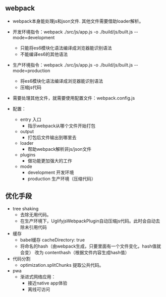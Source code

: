 ## webpack
* webpack本身能处理js和json文件. 其他文件需要借助loader解析。

* 开发环境指令：webpack ./src/js/app.js -o ./build/js/built.js --mode=development
  * 只能将es6模块化语法编译成浏览器能识别语法
  * 不能编译es6的其他语法
* 生产环境指令：webpack ./src/js/app.js -o ./build/js/built.js --mode=production
  * 将es6模块化语法编译成浏览器能识别语法
  * 压缩js代码
  
* 需要处理其他文件，就需要使用配置文件：webpack.config.js
* 配置：
  * entry 入口
    * 指示webpack从哪个文件开始打包
  * output
    * 打包后文件输出到哪里去
  * loader
    * 帮助webpack解析非js/json文件
  * plugins
    * 做功能更加强大的工作
  * mode
    * development 开发环境
    * production 生产环境（压缩代码）
    
## 优化手段
* tree shaking
  * 去除无用代码。
  * 在生产环境下，UglifyjsWebpackPlugin自动压缩js代码。此时会自动去除未引用代码
* 缓存
  * babel缓存 cacheDirectory: true
  * 将命名的hash（由webpack生成，只要里面有一个文件变化，hash值就会变） 改为 contenthash（根据文件内容生成hash值）
* 代码分割
  * optimization.splitChunks  提取公共代码。
* pwa
  * 渐进式网络应用：
    * 接近native app体验
    * 离线可访问